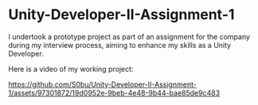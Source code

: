 # Unity-Developer-II-Assignment-1
I undertook a prototype project as part of an assignment for the company during my interview process, aiming to enhance my skills as a Unity Developer.

Here is a video of my working project: 


https://github.com/S0bu/Unity-Developer-II-Assignment-1/assets/97301872/19d0952e-9beb-4e48-9b44-bae85de9c483

